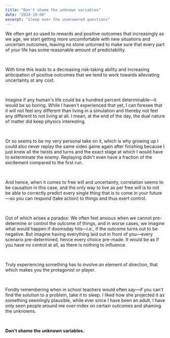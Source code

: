 ```yaml
---
title: "Don't shame the unknown variables"
date: "2024-10-08"
excerpt: "Sleep over the unanswered questions"
---
```


We often get so used to rewards and positive outcomes that increasingly as we age, we start getting more uncomfortable with new situations and uncertain outcomes, leaving no stone unturned to make sure that every part of your life has some reasonable amount of predictability.

<br>

With time this leads to a decreasing risk-taking ability and increasing anticipation of positive outcomes that we tend to work towards alleviating uncertainty at any cost.

<br>

Imagine if any human's life could be a hundred percent determinable—it would be so boring. While I haven't experienced that yet, I can foresee that it will not feel any different than living in a simulation and thereby not feel any different to not living at all. I mean, at the end of the day, the dual nature of matter did keep physics interesting.

<br>

Or so seems to be my very personal take on it, which is why growing up I could also never replay the same video game again after finishing because I just knew all the twists and turns and the exact stage at which I would have to exterminate the enemy. Replaying didn't even have a fraction of the excitement compared to the first run.

<br>

And hence, when it comes to free will and uncertainty, correlation seems to be causation in this case, and the only way to live as per free will is to not be able to correctly predict every single thing that is to come in your future—so you can respond (take action) to things and thus exert control.

<br>

Out of which arises a paradox: We often feel anxious when we cannot pre-determine or control the outcome of things, and in worse cases, we imagine what would happen if doomsday hits—i.e., if the outcome turns out to be negative. But imagine having everything laid out in front of you—every scenario pre-determined, hence every choice pre-made. It would be as if you have no control at all, as there is nothing to influence.

<br>

Truly experiencing something has to involve an element of direction, that which makes you the protagonist or player.

<br>

Fondly remembering when in school teachers would often say—if you can't find the solution to a problem, take it to sleep. I liked how she projected it as something seemingly plausible, while ever since I have been an adult, I have only seen people around me over-index on certain outcomes and shaming the unknowns.

<br>

**Don't shame the unknown variables.**
